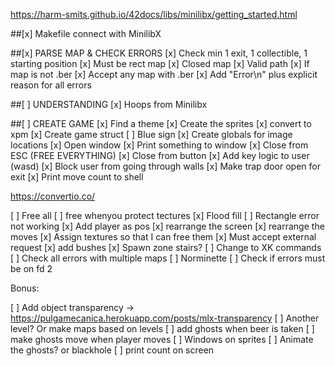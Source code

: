https://harm-smits.github.io/42docs/libs/minilibx/getting_started.html

##[x] Makefile connect with MinilibX

##[x] PARSE MAP & CHECK ERRORS
[x] Check min 1 exit, 1 collectible, 1 starting position
[x] Must be rect map
[x] Closed map
[x] Valid path
[x] If map is not .ber
[x] Accept any map with .ber
[x] Add "Error\n" plus explicit reason for all errors

##[ ] UNDERSTANDING
[x] Hoops from Minilibx

##[ ] CREATE GAME
[x] Find a theme
[x] Create the sprites
[x] convert to xpm
[x] Create game struct
[ ] Blue sign
[x] Create globals for image locations
[x] Open window
[x] Print something to window
[x] Close from ESC (FREE EVERYTHING)
[x] Close from button
[x] Add key logic to user (wasd)
[x] Block user from going through walls
[x] Make trap door open for exit
[x] Print move count to shell


https://convertio.co/

[ ] Free all
[ ] free whenyou protect tectures
[x] Flood fill
[ ] Rectangle error not working
[x] Add player as pos
[x] rearrange the screen
[x] rearrange the moves
[x] Assign textures so that I can free them
[x] Must accept external request
[x] add bushes 
[x] Spawn zone stairs?
[ ] Change to XK commands
[ ] Check all errors with multiple maps
[ ] Norminette
[ ] Check if errors must be on fd 2

Bonus:

[ ] Add object transparency -> https://pulgamecanica.herokuapp.com/posts/mlx-transparency
[ ] Another level? Or make maps based on levels
[ ] add ghosts when beer is taken
[ ] make ghosts move when player moves
[ ] Windows on sprites
[ ] Animate the ghosts? or blackhole
[ ] print count on screen
